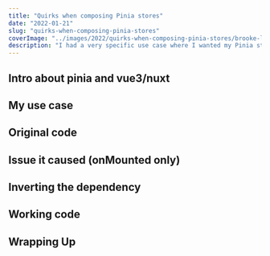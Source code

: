 ```yaml
---
title: "Quirks when composing Pinia stores"
date: "2022-01-21"
slug: "quirks-when-composing-pinia-stores"
coverImage: "../images/2022/quirks-when-composing-pinia-stores/brooke-lark-3A1etBW5cBk-unsplash.jpg"
description: "I had a very specific use case where I wanted my Pinia stores to have a dependency between them. The Axios instances needed the auth tokens. Pinia has a section in their docs about composing stores in Vue. However, I ran into a strange issue."
---
```


## Intro about pinia and vue3/nuxt

## My use case

## Original code

## Issue it caused (onMounted only)

## Inverting the dependency

## Working code

## Wrapping Up
